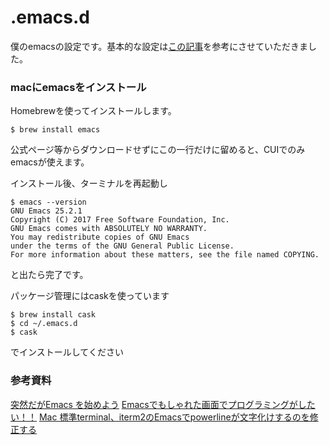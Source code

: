 # .emacs.d

僕のemacsの設定です。基本的な設定は[この記事](http://qiita.com/bussorenre/items/bbe757ef87e16c3d31ff)を参考にさせていただきました。

### macにemacsをインストール

Homebrewを使ってインストールします。
```
$ brew install emacs
```
公式ページ等からダウンロードせずにこの一行だけに留めると、CUIでのみemacsが使えます。

インストール後、ターミナルを再起動し
```
$ emacs --version
GNU Emacs 25.2.1
Copyright (C) 2017 Free Software Foundation, Inc.
GNU Emacs comes with ABSOLUTELY NO WARRANTY.
You may redistribute copies of GNU Emacs
under the terms of the GNU General Public License.
For more information about these matters, see the file named COPYING.
```

と出たら完了です。

パッケージ管理にはcaskを使っています
```
$ brew install cask
$ cd ~/.emacs.d
$ cask
```
でインストールしてください

### 参考資料

[突然だがEmacs を始めよう](https://qiita.com/bussorenre/items/bbe757ef87e16c3d31ff)
[Emacsでもしゃれた画面でプログラミングがしたい！！](https://qiita.com/itome0403/items/05dc50f6bfbdfb04c0cf)
[Mac 標準terminal、iterm2のEmacsでpowerlineが文字化けするのを修正する](https://joppot.info/2017/04/17/3824)